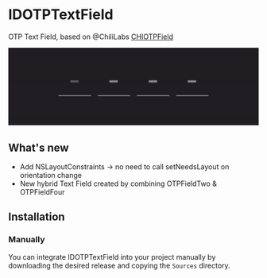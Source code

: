 # IDOTPTextField
OTP Text Field, based on @ChiliLabs [CHIOTPField](https://github.com/ChiliLabs/CHIOTPField)

<p align="center">  
<img src = "Assets/Example.gif" />
</p>

## What's new
- Add NSLayoutConstraints -> no need to call setNeedsLayout on orientation change
- New hybrid Text Field created by combining OTPFieldTwo & OTPFieldFour

## Installation

### Manually
You can integrate IDOTPTextField into your project manually by downloading the desired release and copying the `Sources` directory.

